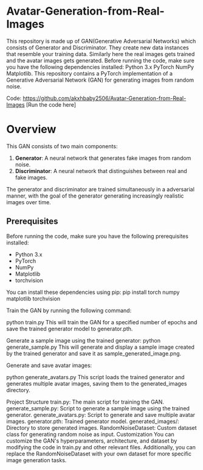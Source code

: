 # Avatar-Generation-from-Real-Images
This repository is made up of GAN(Generative Adversarial Networks) which consists of Generator and Discriminator. They create new data instances that resemble your training data. Similarly
here the real images gets trained and the avatar images gets generated. Before running the code, make sure you have the following dependencies installed: Python 3.x PyTorch NumPy Matplotlib. This repository contains a PyTorch implementation of a Generative Adversarial Network (GAN) for generating images from random noise.


Code: https://github.com/akxhbaby2506/Avatar-Generation-from-Real-Images   [Run the code here]

# Overview

This GAN consists of two main components:
1. **Generator**: A neural network that generates fake images from random noise.
2. **Discriminator**: A neural network that distinguishes between real and fake images.

The generator and discriminator are trained simultaneously in a adversarial manner, with the goal of the generator generating increasingly realistic images over time.

## Prerequisites

Before running the code, make sure you have the following prerequisites installed:

- Python 3.x
- PyTorch
- NumPy
- Matplotlib
- torchvision

You can install these dependencies using pip:
pip install torch numpy matplotlib torchvision

Train the GAN by running the following command:

python train.py
This will train the GAN for a specified number of epochs and save the trained generator model to generator.pth.

Generate a sample image using the trained generator:
python generate_sample.py
This will generate and display a sample image created by the trained generator and save it as sample_generated_image.png.

Generate and save avatar images:

python generate_avatars.py
This script loads the trained generator and generates multiple avatar images, saving them to the generated_images directory.

Project Structure
train.py: The main script for training the GAN.
generate_sample.py: Script to generate a sample image using the trained generator.
generate_avatars.py: Script to generate and save multiple avatar images.
generator.pth: Trained generator model.
generated_images/: Directory to store generated images.
RandomNoiseDataset: Custom dataset class for generating random noise as input.
Customization
You can customize the GAN's hyperparameters, architecture, and dataset by modifying the code in train.py and other relevant files. Additionally, you can replace the RandomNoiseDataset with your own dataset for more specific image generation tasks.

